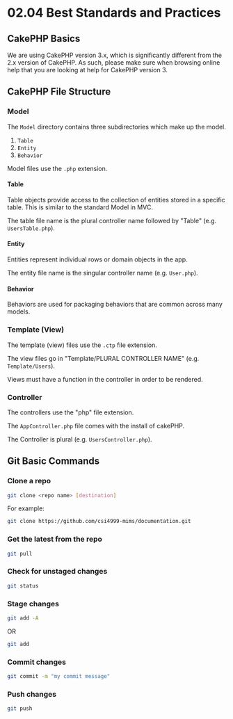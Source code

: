 # 02.04 Best Standards and Practices #

## CakePHP Basics ##

We are using CakePHP version 3.x, which is significantly different
from the 2.x version of CakePHP.  As such, please make sure when
browsing online help that you are looking at help for CakePHP version
3.

## CakePHP File Structure ##

### Model ###

The `Model` directory contains three subdirectories which make up the
model.

1. `Table`
2. `Entity`
3. `Behavior`

Model files use the `.php` extension.

#### Table ####

Table objects provide access to the collection of entities stored in a
specific table.  This is similar to the standard Model in MVC.

The table file name is the plural controller name followed by "Table"
(e.g. `UsersTable.php`).

#### Entity ####

Entities represent individual rows or domain objects in the app.

The entity file name is the singular controller name
(e.g. `User.php`).

#### Behavior ####

Behaviors are used for packaging behaviors that are common across many
models.

### Template (View) ###

The template (view) files use the `.ctp` file extension.

The view files go in "Template/PLURAL CONTROLLER NAME"
(e.g. `Template/Users`).

Views must have a function in the controller in order to be rendered.

### Controller ###

The controllers use the "php" file extension.

The `AppController.php` file comes with the install of cakePHP.

The Controller is plural (e.g. `UsersController.php`).

## Git Basic Commands ##

### Clone a repo ###

```sh
git clone <repo name> [destination]
```

For example:
```sh
git clone https://github.com/csi4999-mims/documentation.git
```

### Get the latest from the repo ###

```sh
git pull
```

### Check for unstaged changes ###

```sh
git status
```

### Stage changes ###

```sh
git add -A
```
OR
```sh
git add
```

### Commit changes ###

```sh
git commit -m "my commit message"
```

### Push changes ###

```sh
git push
```
